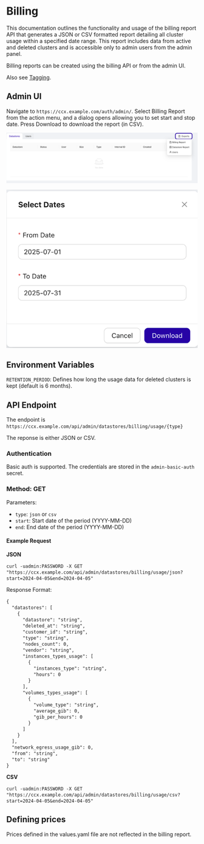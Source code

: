 # Billing
This documentation outlines the functionality and usage of the billing report API that generates a JSON or CSV formatted report detailing all cluster usage within a specified date range. This report includes data from active and deleted clusters and is accessible only to admin users from the admin panel. 

Billing reports can be created using the billing API or from the admin UI.

Also see [Tagging](docs/admin/Other/Tagging.md).

## Admin UI

Navigate to `https://ccx.example.com/auth/admin/`.
Select Billing Report from the action menu, and a dialog opens allowing you to set start and stop date. Press Download to download the report (in CSV).

![Billing Report Admin UI](../images/billing_report_admin_ui.png)

![Billing Select Date Dialog](../images/billing_select_date.png)

## Environment Variables

`RETENTION_PERIOD`: Defines how long the usage data for deleted clusters is kept (default is 6 months).

## API Endpoint

The endpoint is `https://ccx.example.com/api/admin/datastores/billing/usage/{type}`

The reponse is either JSON or CSV.

### Authentication
Basic auth is supported. The credentials are stored in the `admin-basic-auth` secret.

### Method: GET

Parameters:

- `type`: `json` or `csv`
- `start`: Start date of the period (YYYY-MM-DD)
- `end`: End date of the period (YYYY-MM-DD)


#### Example Request

**JSON**
```
curl -uadmin:PASSWORD -X GET "https://ccx.example.com/api/admin/datastores/billing/usage/json?start=2024-04-05&end=2024-04-05" 
```

Response Format:
```
{
  "datastores": [
    {
      "datastore": "string",
      "deleted_at": "string",
      "customer_id": "string",
      "type": "string",
      "nodes_count": 0,
      "vendor": "string",
      "instances_types_usage": [
        {
          "instances_type": "string",
          "hours": 0
        }
      ],
      "volumes_types_usage": [
        {
          "volume_type": "string",
          "average_gib": 0,
          "gib_per_hours": 0
        }
      ]
    }
  ],
  "network_egress_usage_gib": 0,
  "from": "string",
  "to": "string"
}
```

**CSV**

```
curl -uadmin:PASSWORD -X GET "https://ccx.example.com/api/admin/datastores/billing/usage/csv?start=2024-04-05&end=2024-04-05" 
```


## Defining prices
Prices defined in the values.yaml file are not reflected in the billing report. 
